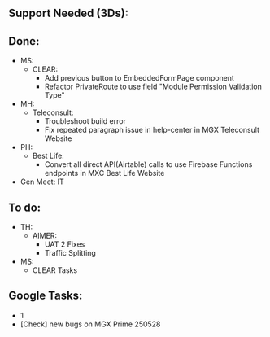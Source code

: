## Support Needed (3Ds):
## Done:
  - MS:
    - CLEAR:
      - Add previous button to EmbeddedFormPage component
      - Refactor PrivateRoute to use field "Module Permission Validation Type"
  - MH:
    - Teleconsult:
      - Troubleshoot build error
      - Fix repeated paragraph issue in help-center in MGX Teleconsult Website
  - PH:
    - Best Life:
      - Convert all direct API(Airtable) calls to use Firebase Functions endpoints in MXC Best Life Website
  - Gen Meet: IT
## To do:
  - TH:
    - AIMER:
      - UAT 2 Fixes
      - Traffic Splitting
  - MS:
    - CLEAR Tasks
## Google Tasks:
  - 1
  - [Check] new bugs on MGX Prime 250528
